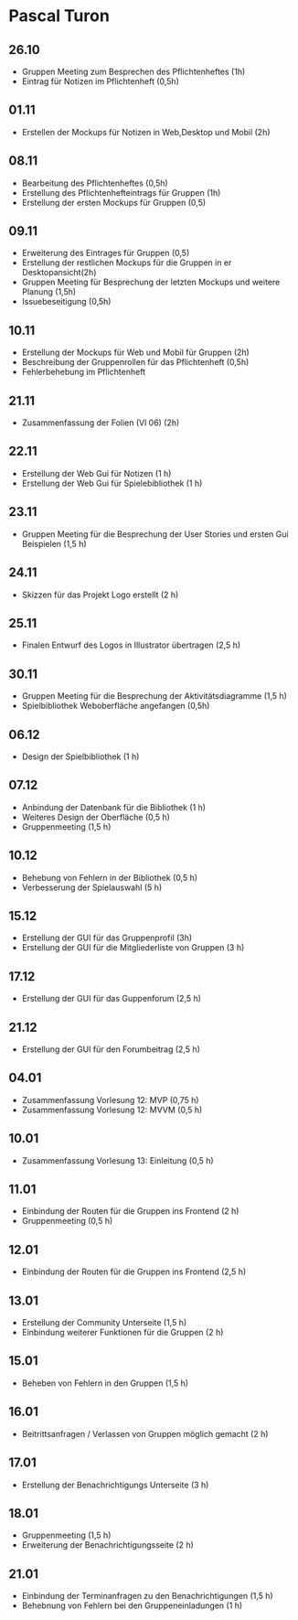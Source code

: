 # Pascal Turon

## 26.10

* Gruppen Meeting zum Besprechen des Pflichtenheftes (1h)
* Eintrag für Notizen im Pflichtenheft (0,5h)

## 01.11

* Erstellen der Mockups für Notizen in Web,Desktop und Mobil (2h)

## 08.11

* Bearbeitung des Pflichtenheftes (0,5h)
* Erstellung des Pflichtenhefteintrags für Gruppen (1h)
* Erstellung der ersten Mockups für Gruppen (0,5) 

## 09.11

* Erweiterung des Eintrages für Gruppen (0,5)
* Erstellung der restlichen Mockups für die Gruppen in er Desktopansicht(2h)
* Gruppen Meeting für Besprechung der letzten Mockups und weitere Planung (1,5h)
* Issuebeseitigung (0,5h)

## 10.11

* Erstellung der Mockups für Web und Mobil für Gruppen (2h)
* Beschreibung der Gruppenrollen für das Pflichtenheft (0,5h)
* Fehlerbehebung im Pflichtenheft 

## 21.11

* Zusammenfassung der Folien (Vl 06) (2h)

## 22.11

* Erstellung der Web Gui für Notizen (1 h)
* Erstellung der Web Gui für Spielebibliothek (1 h)

## 23.11

* Gruppen Meeting für die Besprechung der User Stories und ersten Gui Beispielen (1,5 h)

## 24.11

* Skizzen für das Projekt Logo erstellt (2 h)

## 25.11

* Finalen Entwurf des Logos in Illustrator übertragen (2,5 h)

## 30.11

* Gruppen Meeting für die Besprechung der Aktivitätsdiagramme (1,5 h)
* Spielbibliothek Weboberfläche angefangen (0,5h)

## 06.12

* Design der Spielbibliothek (1 h)

## 07.12

* Anbindung der Datenbank für die Bibliothek  (1 h)
* Weiteres Design der Oberfläche (0,5 h)
* Gruppenmeeting (1,5 h)

## 10.12 

* Behebung von Fehlern in der Bibliothek (0,5 h)
* Verbesserung der Spielauswahl (5 h)

## 15.12

* Erstellung der GUI für das Gruppenprofil (3h)
* Erstellung der GUI für die Mitgliederliste von Gruppen (3 h)

## 17.12

* Erstellung der GUI für das Guppenforum (2,5 h)

## 21.12 

* Erstellung der GUI für den Forumbeitrag (2,5 h)

## 04.01

* Zusammenfassung Vorlesung 12: MVP (0,75 h)
* Zusammenfassung Vorlesung 12: MVVM (0,5 h)

## 10.01

* Zusammenfassung Vorlesung 13: Einleitung (0,5 h)

## 11.01

* Einbindung der Routen für die Gruppen ins Frontend (2 h)
* Gruppenmeeting (0,5 h)

## 12.01

* Einbindung der Routen für die Gruppen ins Frontend (2,5 h)

## 13.01

* Erstellung der Community Unterseite (1,5 h)
* Einbindung weiterer Funktionen für die Gruppen (2 h)

## 15.01

* Beheben von Fehlern in den Gruppen (1,5 h)

## 16.01

* Beitrittsanfragen / Verlassen von Gruppen möglich gemacht (2 h)

## 17.01

* Erstellung der Benachrichtigungs Unterseite (3 h)

## 18.01

* Gruppenmeeting (1,5 h)
* Erweiterung der Benachrichtigungsseite (2 h)

## 21.01

* Einbindung der Terminanfragen zu den Benachrichtigungen (1,5 h)
* Behebnung von Fehlern bei den Gruppeneinladungen (1 h)